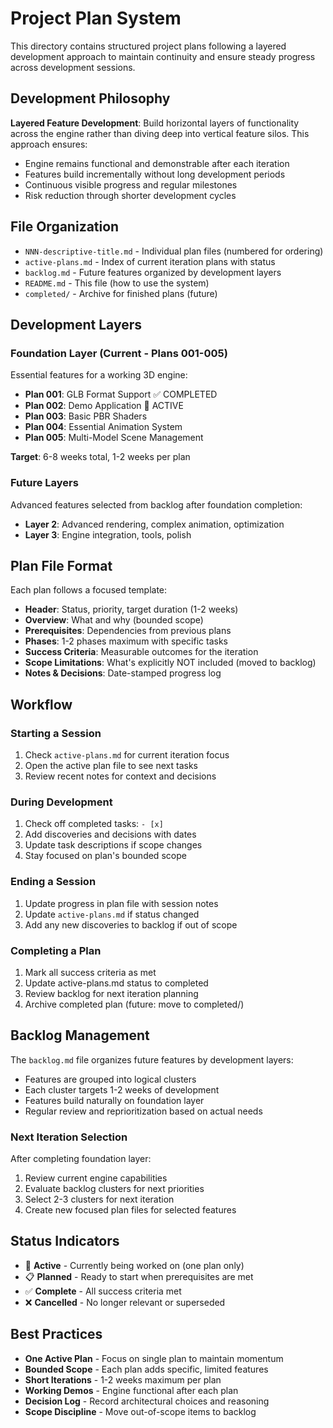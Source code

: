 # Project Plan System

This directory contains structured project plans following a layered development approach to maintain continuity and ensure steady progress across development sessions.

## Development Philosophy

**Layered Feature Development**: Build horizontal layers of functionality across the engine rather than diving deep into vertical feature silos. This approach ensures:
- Engine remains functional and demonstrable after each iteration
- Features build incrementally without long development periods
- Continuous visible progress and regular milestones
- Risk reduction through shorter development cycles

## File Organization

- `NNN-descriptive-title.md` - Individual plan files (numbered for ordering)
- `active-plans.md` - Index of current iteration plans with status
- `backlog.md` - Future features organized by development layers
- `README.md` - This file (how to use the system)
- `completed/` - Archive for finished plans (future)

## Development Layers

### Foundation Layer (Current - Plans 001-005)
Essential features for a working 3D engine:
- **Plan 001**: GLB Format Support ✅ COMPLETED
- **Plan 002**: Demo Application 🔄 ACTIVE
- **Plan 003**: Basic PBR Shaders
- **Plan 004**: Essential Animation System  
- **Plan 005**: Multi-Model Scene Management

**Target**: 6-8 weeks total, 1-2 weeks per plan

### Future Layers
Advanced features selected from backlog after foundation completion:
- **Layer 2**: Advanced rendering, complex animation, optimization
- **Layer 3**: Engine integration, tools, polish

## Plan File Format

Each plan follows a focused template:
- **Header**: Status, priority, target duration (1-2 weeks)
- **Overview**: What and why (bounded scope)
- **Prerequisites**: Dependencies from previous plans
- **Phases**: 1-2 phases maximum with specific tasks
- **Success Criteria**: Measurable outcomes for the iteration
- **Scope Limitations**: What's explicitly NOT included (moved to backlog)
- **Notes & Decisions**: Date-stamped progress log

## Workflow

### Starting a Session
1. Check `active-plans.md` for current iteration focus
2. Open the active plan file to see next tasks  
3. Review recent notes for context and decisions

### During Development
1. Check off completed tasks: `- [x]`
2. Add discoveries and decisions with dates
3. Update task descriptions if scope changes
4. Stay focused on plan's bounded scope

### Ending a Session
1. Update progress in plan file with session notes
2. Update `active-plans.md` if status changed
3. Add any new discoveries to backlog if out of scope

### Completing a Plan
1. Mark all success criteria as met
2. Update active-plans.md status to completed
3. Review backlog for next iteration planning
4. Archive completed plan (future: move to completed/)

## Backlog Management

The `backlog.md` file organizes future features by development layers:
- Features are grouped into logical clusters
- Each cluster targets 1-2 weeks of development
- Features build naturally on foundation layer
- Regular review and reprioritization based on actual needs

### Next Iteration Selection
After completing foundation layer:
1. Review current engine capabilities
2. Evaluate backlog clusters for next priorities
3. Select 2-3 clusters for next iteration
4. Create new focused plan files for selected features

## Status Indicators

- 🔄 **Active** - Currently being worked on (one plan only)
- 📋 **Planned** - Ready to start when prerequisites are met
- ✅ **Complete** - All success criteria met
- ❌ **Cancelled** - No longer relevant or superseded

## Best Practices

- **One Active Plan** - Focus on single plan to maintain momentum
- **Bounded Scope** - Each plan adds specific, limited features
- **Short Iterations** - 1-2 weeks maximum per plan
- **Working Demos** - Engine functional after each plan
- **Decision Log** - Record architectural choices and reasoning
- **Scope Discipline** - Move out-of-scope items to backlog